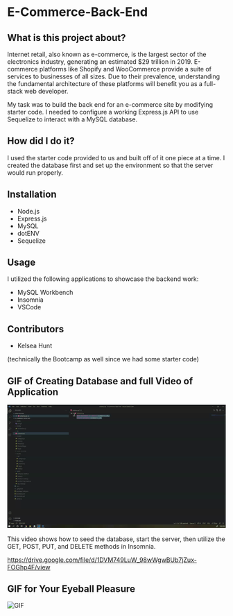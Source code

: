 # E-Commerce-Back-End

## What is this project about?

Internet retail, also known as e-commerce, is the largest sector of the electronics industry, generating an estimated $29 trillion in 2019. E-commerce platforms like Shopify and WooCommerce provide a suite of services to businesses of all sizes. Due to their prevalence, understanding the fundamental architecture of these platforms will benefit you as a full-stack web developer.

My task was to build the back end for an e-commerce site by modifying starter code. I needed to configure a working Express.js API to use Sequelize to interact with a MySQL database.

## How did I do it?

I used the starter code provided to us and built off of it one piece at a time.  I created the database first and set up the environment so that the server would run properly.

## Installation

* Node.js
* Express.js
* MySQL
* dotENV
* Sequelize

## Usage

I utilized the following applications to showcase the backend work:
 * MySQL Workbench
 * Insomnia
 * VSCode

## Contributors

* Kelsea Hunt

(technically the Bootcamp as well since we had some starter code)


## GIF of Creating Database and full Video of Application

![GIF](assets/schema.gif)

This video shows how to seed the database, start the server, then utilize the GET, POST, PUT, and DELETE methods in Insomnia.

https://drive.google.com/file/d/1DVM749LuW_98wWgwBUb7jZux-FOGhp4F/view

## GIF for Your Eyeball Pleasure

![GIF](assets/GIF.gif)